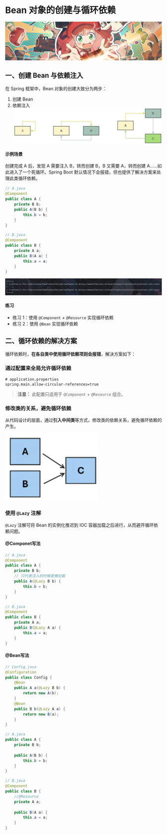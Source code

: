 # Bean 对象的创建与循环依赖
![](../Source/img/spy_family.png)

## 一、创建 Bean 与依赖注入

在 Spring 框架中，Bean 对象的创建大致分为两步：
1. 创建 Bean
2. 依赖注入
![](attachments/QQ_1725514804787.png)

#### 示例场景
创建完成 A 后，发现 A 需要注入 B，转而创建 B，B 又需要 A，转而创建 A……如此进入了一个死循环。Spring Boot 默认情况下会报错，但也提供了解决方案来处理此类循环依赖。
```java
// A.java
@Component
public class A {
    private B b;
    public A(B b) {
        this.b = b;
    }
}
```
```java
// B.java
@Component
public class B {
    private A a;
    public B(A a) {
        this.a = a;
    }
}
```
![](attachments/QQ_1725515031567.png)
#### 练习
* 练习 1：使用 `@Component` + `@Resource` 实现循环依赖
* 练习 2：使用 `@Bean` 实现循环依赖


## 二、循环依赖的解决方案
循环依赖时，**在各自类中使用循环依赖项则会报错**，解决方案如下：
### 通过配置来全局允许循环依赖
```properties
# application.properties
spring.main.allow-circular-references=true
```

> **注意：** 此配置只适用于 `@Component` + `@Resource` 组合。

### 修改类的关系，避免循环依赖
从代码设计的层面，通过**引入中间类**等方式，修改类的依赖关系，避免循环依赖的产生。

![](attachments/QQ_1725527186381.png)

### 使用 `@Lazy` 注解

`@Lazy` 注解可将 Bean 的实例化推迟到 IOC 容器加载之后进行，从而避开循环依赖问题。
#### @Componet写法
```java
// A.java
@Component
public class A {
    private B b;
    // 只代表注入的时候是懒加载
    public A(@Lazy B b) {
        this.b = b;
    }
}

```
```java
// B.java
@Component
public class B {
    private A a;
    public B(@Lazy A a) {
        this.a = a;
    }
}
```
#### @Bean写法

```java
// Config.java  
@Configuration  
public class Config {  
    @Bean  
    public A a(@Lazy B b) {  
        return new A(b);  
    }  
    @Bean  
    public B b(@Lazy A a) {  
        return new B(a);  
    }  
}
```

```java
// A.java  
public class A {  
    private B b;  
  
    public A(B b) {  
        this.b = b;  
    }  
}
```

```java
// B.java  
@Component  
public class B {  
    //@Resource  
    private A a;  
  
    public B(A a) {  
        this.a = a;  
    }  
}
```
